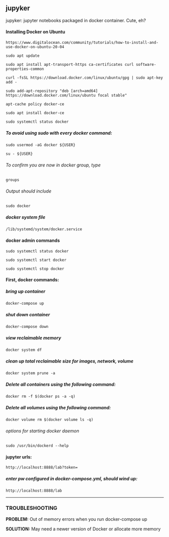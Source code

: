 ## jupyker
jupyker: jupyter notebooks packaged in docker container. Cute, eh?

#### Installing Docker on Ubuntu

```https://www.digitalocean.com/community/tutorials/how-to-install-and-use-docker-on-ubuntu-20-04```

```sudo apt update```

```sudo apt install apt-transport-https ca-certificates curl software-properties-common```

```curl -fsSL https://download.docker.com/linux/ubuntu/gpg | sudo apt-key add -```

```sudo add-apt-repository "deb [arch=amd64] https://download.docker.com/linux/ubuntu focal stable"```

```apt-cache policy docker-ce```

```sudo apt install docker-ce```

```sudo systemctl status docker```

##### To avoid using sudo with every docker command:

```sudo usermod -aG docker ${USER}```

```su - ${USER}```

###### To confirm you are now in docker group, type 

```groups```

###### Output should include

```sudo docker```

##### docker system file

```/lib/systemd/system/docker.service```

#### docker admin commands

```sudo systemctl status docker```

```sudo systemctl start docker```

```sudo systemctl stop docker```

#### First, docker commands:

##### bring up container

```docker-compose up```

##### shut down container

```docker-compose down```

##### view reclaimable memory

```docker system df```

##### clean up total reclaimable size for images, network, volume

```docker system prune -a```

##### Delete all containers using the following command:

```docker rm -f $(docker ps -a -q)```

##### Delete all volumes using the following command:

```docker volume rm $(docker volume ls -q)```

###### options for starting docker daemon

```sudo /usr/bin/dockerd --help```

#### jupyter urls:

```http://localhost:8888/lab?token=```

##### enter pw configured in docker-compose.yml, should wind up:

```http://localhost:8888/lab```

-----------------------

### TROUBLESHOOTING

**PROBLEM:** Out of memory errors when you run docker-compose up

**SOLUTION:** May need a newer version of Docker or allocate more memory




